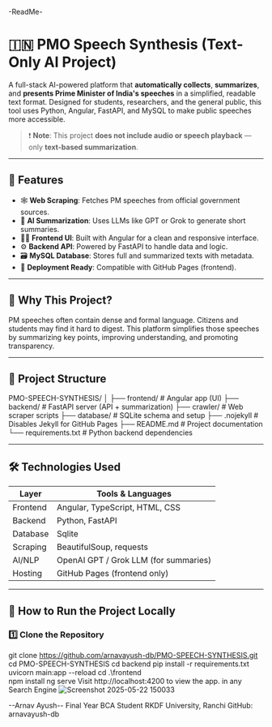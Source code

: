  -ReadMe- 
 # 🇮🇳 PMO Speech Synthesis (Text-Only AI Project)

A full-stack AI-powered platform that **automatically collects**, **summarizes**, and **presents Prime Minister of India's speeches** in a simplified, readable text format. Designed for students, researchers, and the general public, this tool uses Python, Angular, FastAPI, and MySQL to make public speeches more accessible.

> ❗ **Note**: This project **does not include audio or speech playback** — only **text-based summarization**.

---

## 📌 Features

- 🕸️ **Web Scraping**: Fetches PM speeches from official government sources.
- 🤖 **AI Summarization**: Uses LLMs like GPT or Grok to generate short summaries.
- 🧑‍💻 **Frontend UI**: Built with Angular for a clean and responsive interface.
- ⚙️ **Backend API**: Powered by FastAPI to handle data and logic.
- 🗃️ **MySQL Database**: Stores full and summarized texts with metadata.
- 🚀 **Deployment Ready**: Compatible with GitHub Pages (frontend).

---

## 🧠 Why This Project?

PM speeches often contain dense and formal language. Citizens and students may find it hard to digest. This platform simplifies those speeches by summarizing key points, improving understanding, and promoting transparency.

---

## 🧩 Project Structure

PMO-SPEECH-SYNTHESIS/
│
├── frontend/ # Angular app (UI)
├── backend/ # FastAPI server (API + summarization)
├── crawler/ # Web scraper scripts
├── database/ # SQLite schema and setup
├── .nojekyll # Disables Jekyll for GitHub Pages
├── README.md # Project documentation
└── requirements.txt # Python backend dependencies

---

## 🛠️ Technologies Used

| Layer       | Tools & Languages                        |
|-------------|------------------------------------------|
| Frontend    | Angular, TypeScript, HTML, CSS           |
| Backend     | Python, FastAPI                          |
| Database    | Sqlite                                 |
| Scraping    | BeautifulSoup, requests                  |
| AI/NLP      | OpenAI GPT / Grok LLM (for summaries)    |
| Hosting     | GitHub Pages (frontend only)             |

---

## 🚀 How to Run the Project Locally

### 1️⃣ Clone the Repository

git clone https://github.com/arnavayush-db/PMO-SPEECH-SYNTHESIS.git
cd PMO-SPEECH-SYNTHESIS
cd backend
pip install -r requirements.txt
uvicorn main:app --reload
cd .\frontend\
npm install
ng serve
Visit http://localhost:4200 to view the app. in any Search Engine 
![Screenshot 2025-05-22 150033](https://github.com/user-attachments/assets/f1c04e99-8011-4b0a-be23-3e7995715f05)


--Arnav Ayush--
Final Year BCA Student
RKDF University, Ranchi
GitHub: arnavayush-db


